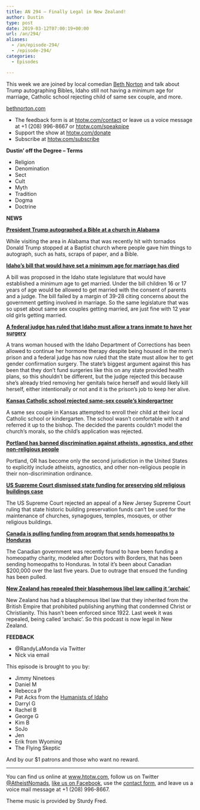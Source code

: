 ```yaml
---
title: AN 294 – Finally Legal in New Zealand!
author: Dustin
type: post
date: 2019-03-12T07:00:19+00:00
url: /an/294/
aliases:
  - /an/episode-294/
  - /episode-294/
categories:
  - Episodes

---
```

<div id="buzzsprout-player-10552815"></div><script src="https://www.buzzsprout.com/1983601/10552815-episode-294-finally-legal-in-new-zealand.js?container_id=buzzsprout-player-10552815&player=small" type="text/javascript" charset="utf-8"></script>

This week we are joined by local comedian <a href="http://www.bethnorton.com/" target="_blank" rel="noopener noreferrer">Beth Norton</a> and talk about Trump autographing Bibles, Idaho still not having a minimum age for marriage, Catholic school rejecting child of same sex couple, and more.

<a href="http://www.bethnorton.com/" target="_blank" rel="noopener noreferrer">bethnorton.com</a>

<!--more-->

 * The feedback form is at [htotw.com/contact](https://htotw.com/contact) or leave us a voice message at +1 (208) 996-8667 or <a href="https://htotw.com/speakpipe" target="_blank" rel="noopener noreferrer">htotw.com/speakpipe</a>
 * Support the show at <a href="https://htotw.com/donate" target="_blank" rel="noopener noreferrer">htotw.com/donate</a>
 * Subscribe at <a href="https://htotw.com/subscribe" target="_blank" rel="noopener noreferrer">htotw.com/subscribe</a>

**Dustin’ off the Degree &#8211; Terms**

  * Religion
  * Denomination
  * Sect
  * Cult
  * Myth
  * Tradition
  * Dogma
  * Doctrine

**NEWS**

**<a href="https://www.elle.com/culture/career-politics/a26767569/trump-autograph-bible/" target="_blank" rel="noopener noreferrer">President Trump autographed a Bible at a church in Alabama</a>**

While visiting the area in Alabama that was recently hit with tornados Donald Trump stopped at a Baptist church where people gave him things to autograph, such as hats, scraps of paper, and a Bible.

**<a href="http://idahonews.com/news/local/house-kills-legislation-setting-idaho-minimum-marriage-age" target="_blank" rel="noopener noreferrer">Idaho&#8217;s bill that would have set a minimum age for marriage has died</a>**

A bill was proposed in the Idaho state legislature that would have established a minimum age to get married. Under the bill children 16 or 17 years of age would be allowed to get married with the consent of parents and a judge. The bill failed by a margin of 39-28 citing concerns about the government getting involved in marriage. So the same legislature that was so upset about same sex couples getting married, are just fine with 12 year old girls getting married.

**<a href="https://www.ktvb.com/article/news/judge-idaho-cant-delay-transgender-inmates-surgery/277-a69db1d8-821a-4403-ad85-2005466c8eb1" target="_blank" rel="noopener noreferrer">A federal judge has ruled that Idaho must allow a trans inmate to have her surgery</a>**

A trans woman housed with the Idaho Department of Corrections has been allowed to continue her hormone therapy despite being housed in the men’s prison and a federal judge has now ruled that the state must allow her to get gender confirmation surgery. The state’s biggest argument against this has been that they don’t fund surgeries like this on any state provided health plans, so this shouldn’t be different, but the judge rejected this because she’s already tried removing her genitals twice herself and would likely kill herself, either intentionally or not and it is the prison’s job to keep her alive.

**<a href="http://www.kake.com/story/40082295/kansas-catholic-school-rejects-same-sex-couples-kindergartner" target="_blank" rel="noopener noreferrer">Kansas Catholic school rejected same-sex couple&#8217;s kindergartner</a>**

A same sex couple in Kansas attempted to enroll their child at their local Catholic school or kindergarten. The school wasn’t comfortable with it and referred it up to the bishop. The decided the parents couldn’t model the church’s morals, so the child’s application was rejected.

**<a href="https://www.huffpost.com/entry/portland-nonreligious-anti-discrimination_n_5c783133e4b0d3a48b57e65a" target="_blank" rel="noopener noreferrer">Portland has banned discrimination against atheists, agnostics, and other non-religious people</a>**

Portland, OR has become only the second jurisdiction in the United States to explicitly include atheists, agnostics, and other non-religious people in their non-discrimination ordinance.

**<a href="https://www.npr.org/2019/03/04/700066834/supreme-court-denies-religious-building-preservation-funds-case" target="_blank" rel="noopener noreferrer">US Supreme Court dismissed state funding for preserving old religious buildings case</a>**

The US Supreme Court rejected an appeal of a New Jersey Supreme Court ruling that state historic building preservation funds can’t be used for the maintenance of churches, synagogues, temples, mosques, or other religious buildings.

**<a href="https://www.bbc.com/news/world-us-canada-47489008" target="_blank" rel="noopener noreferrer">Canada is pulling funding from program that sends homeopaths to Honduras</a>**

The Canadian government was recently found to have been funding a homeopathy charity, modeled after Doctors with Borders, that has been sending homeopaths to Honduras. In total it’s been about Canadian $200,000 over the last five years. Due to outrage that ensued the funding has been pulled.

**<a href="https://www.newshub.co.nz/home/politics/2019/03/archaic-blasphemous-libel-law-repealed-in-parliament.html" target="_blank" rel="noopener noreferrer">New Zealand has repealed their blasphemous libel law calling it &#8216;archaic&#8217;</a>**

New Zealand has had a blasphemous libel law that they inherited from the British Empire that prohibited publishing anything that condemned Christ or Christianity. This hasn’t been enforced since 1922. Last week it was repealed, being called ‘archaic’. So this podcast is now legal in New Zealand.

**FEEDBACK**

  * @RandyLaMonda via Twitter
  * Nick via email

This episode is brought to you by:

  * Jimmy Ninetoes
  * Daniel M
  * Rebecca P
  * Pat Acks from the <a href="https://www.humanistsofidaho.org" target="_blank" rel="noopener noreferrer">Humanists of Idaho</a>
  * Darryl G
  * Rachel B
  * George G
  * Kim B
  * SoJo
  * Jen
  * Erik from Wyoming
  * The Flying Skeptic

And by our $1 patrons and those who want no reward.

<hr class="wp-block-separator" />

You can find us online at <a href="https://www.htotw.com/" target="_blank" rel="noopener noreferrer">www.htotw.com</a>, follow us on Twitter <a href="https://htotw.com/twitter" target="_blank" rel="noopener noreferrer">@AtheistNomads</a>, <a href="https://htotw.com/facebook" target="_blank" rel="noopener noreferrer">like us on Facebook</a>, use the [contact form](https://htotw.com/contact), and leave us a voice mail message at +1 (208) 996-8667.

Theme music is provided by Sturdy Fred.